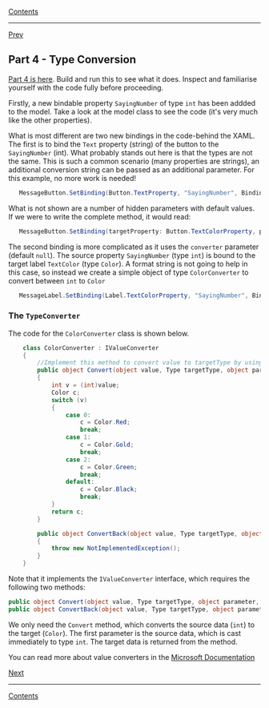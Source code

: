 [Contents](README.md)

----


[Prev](mvvm-3.md)


## Part 4 - Type Conversion
[Part 4 is here](/code/Chapter2/Bindings/HelloBindings-04). Build and run this to see what it does. Inspect and familiarise yourself with the code fully before proceeding.

Firstly, a new bindable property `SayingNumber` of type `int` has been addded to the model. Take a look at the model class to see the code (it's very much like the other properties).

What is most different are two new bindings in the code-behind the XAML. The first is to bind the `Text` property (string) of the button to the `SayingNumber` (int). What probably stands out here is that the types are not the same. This is such a common scenario (many properties are strings), an additional conversion string can be passed as an additional parameter. For this example, no more work is needed!

```C#
   MessageButton.SetBinding(Button.TextProperty, "SayingNumber", BindingMode.OneWay, null, "Saying {0:d}");
```

What is not shown are a number of hidden parameters with default values. If we were to write the complete method, it would read:

```C#
   MessageButton.SetBinding(targetProperty: Button.TextColorProperty, path: "SayingNumber", mode: BindingMode.OneTime, converter: null, stringFormat: "Saying {0:d}");              )
```

The second binding is more complicated as it uses the `converter` parameter (default `null`). The source property `SayingNumber` (type `int`) is bound to the target label `TextColor` (type `Color`). A format string is not going to help in this case, so instead we create a simple object of type `ColorConverter` to convert between `int` to `Color`

```C#
   MessageLabel.SetBinding(Label.TextColorProperty, "SayingNumber", BindingMode.OneWay, new ColorConverter());
```

### The `TypeConverter` 
The code for the `ColorConverter` class is shown below. 

```C#
    class ColorConverter : IValueConverter
    {
        //Implement this method to convert value to targetType by using parameter and culture.
        public object Convert(object value, Type targetType, object parameter, CultureInfo culture)
        {
            int v = (int)value;
            Color c;
            switch (v)
            {
                case 0:
                    c = Color.Red;
                    break;
                case 1:
                    c = Color.Gold;
                    break;
                case 2:
                    c = Color.Green;
                    break;
                default:
                    c = Color.Black;
                    break;
            }
            return c;
        }

        public object ConvertBack(object value, Type targetType, object parameter, CultureInfo culture)
        {
            throw new NotImplementedException();
        }
    }
```    

Note that it implements the `IValueConverter` interface, which requires the following two methods:

```C#
public object Convert(object value, Type targetType, object parameter, CultureInfo culture); // int to Color
public object ConvertBack(object value, Type targetType, object parameter, CultureInfo culture); Color to int
```

We only need the `Convert` method, which converts the source data (`int`) to the target (`Color`). The first parameter is the source data, which is cast immediately to type `int`. The target data is returned from the method. 

You can read more about value converters in the [Microsoft Documentation](https://docs.microsoft.com/xamarin/xamarin-forms/app-fundamentals/data-binding/converters)


 [Next](mvvm-5.md)

----

[Contents](README.md)
